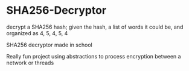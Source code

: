 # SHA256-Decryptor
decrypt a SHA256 hash; given the hash, a list of words it could be, and organized as 4, 5, 4, 5, 4

SHA256 decryptor made in school

Really fun project using abstractions to process encryption between a network or threads
